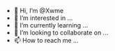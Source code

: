 - 👋 Hi, I’m @Xwme
- 👀 I’m interested in ...
- 🌱 I’m currently learning ...
- 💞️ I’m looking to collaborate on ...
- 📫 How to reach me ...

<!---
Xwme/Xwme is a ✨ special ✨ repository because its `README.md` (this file) appears on your GitHub profile.
You can click the Preview link to take a look at your changes.
--->

